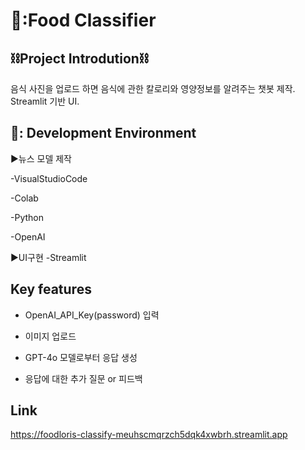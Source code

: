 🥘:Food Classifier
=================


⛓️Project Introdution⛓️
----------------



음식 사진을 업로드 하면 음식에 관한 칼로리와 영양정보를 알려주는 챗봇 제작. 
Streamlit 기반 UI.



🧀: Development Environment
---------------


▶뉴스 모델 제작

-VisualStudioCode

-Colab

-Python

-OpenAI


▶UI구현
-Streamlit


Key features
-------------


- OpenAI_API_Key(password) 입력

- 이미지 업로드

- GPT-4o 모델로부터 응답 생성

- 응답에 대한 추가 질문 or 피드백

Link
-----------
https://foodloris-classify-meuhscmqrzch5dqk4xwbrh.streamlit.app


